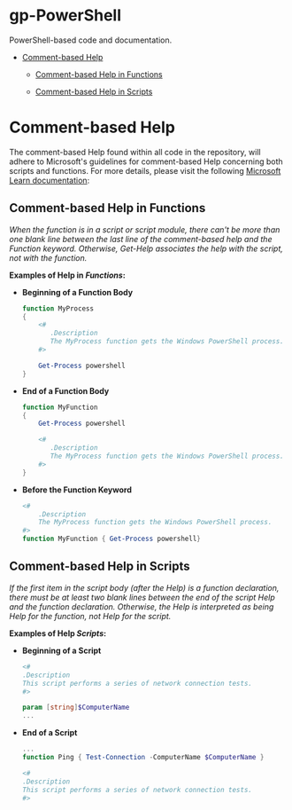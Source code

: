 # gp-PowerShell
[mslearn1]: https://learn.microsoft.com/en-us/powershell/scripting/developer/help/writing-help-for-windows-powershell-scripts-and-functions?view=powershell-7.3 "Writing Help for PowerShell Scripts and Functions"

PowerShell-based code and documentation.

* [Comment-based Help](#Comment-based-Help)

  * [Comment-based Help in Functions](#comment-based-help-in-functions)

  * [Comment-based Help in Scripts](#comment-based-help-in-scripts)

# Comment-based Help

The comment-based Help found within all code in the repository, will adhere to Microsoft's guidelines for comment-based Help concerning both scripts and functions. For more details, please visit the following [Microsoft Learn documentation][mslearn1]:

## Comment-based Help in Functions

*When the function is in a script or script module, there can't be more than one blank line between the last line of the comment-based help and the Function keyword. Otherwise, Get-Help associates the help with the script, not with the function.* 

**Examples of Help in *Functions*:**

* **Beginning of a Function Body**

  ```powershell
  function MyProcess
  {
      <#
         .Description
         The MyProcess function gets the Windows PowerShell process.
      #>
  
      Get-Process powershell
  }
  ```

* **End of a Function Body**

  ```powershell
  function MyFunction
  {
      Get-Process powershell
  
      <#
         .Description
         The MyProcess function gets the Windows PowerShell process.
      #>
  }
  ```

* **Before the Function Keyword**

  ```powershell
  <#
      .Description
      The MyProcess function gets the Windows PowerShell process.
  #>
  function MyFunction { Get-Process powershell}
  ```

## Comment-based Help in Scripts

*If the first item in the script body (after the Help) is a function declaration, there must be at least two blank lines between the end of the script Help and the function declaration. Otherwise, the Help is interpreted as being Help for the function, not Help for the script.*

**Examples of Help *Scripts*:**

* **Beginning of a Script**

  ```powershell
  <#
  .Description
  This script performs a series of network connection tests.
  #>
  
  param [string]$ComputerName
  ...
  ```

* **End of a Script**

  ```powershell
  ...
  function Ping { Test-Connection -ComputerName $ComputerName }
  
  <#
  .Description
  This script performs a series of network connection tests.
  #>
  ```





